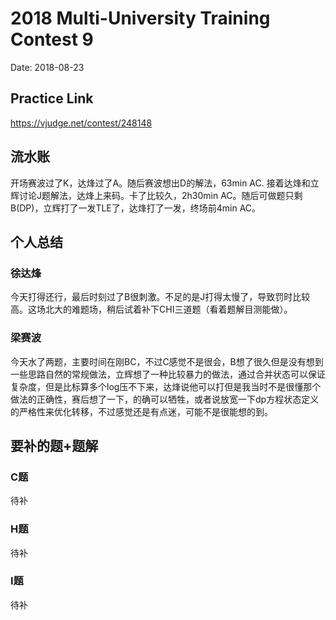 # 2018 Multi-University Training Contest 9
Date: 2018-08-23
## Practice Link
https://vjudge.net/contest/248148

## 流水账
开场赛波过了K，达烽过了A。随后赛波想出D的解法，63min AC. 接着达烽和立辉讨论J题解法，达烽上来码。卡了比较久，2h30min AC。随后可做题只剩B(DP)，立辉打了一发TLE了，达烽打了一发，终场前4min AC。
## 个人总结
### 徐达烽
今天打得还行，最后时刻过了B很刺激。不足的是J打得太慢了，导致罚时比较高。这场北大的难题场，稍后试着补下CHI三道题（看着题解目测能做）。

### 梁赛波
今天水了两题，主要时间在刚BC，不过C感觉不是很会，B想了很久但是没有想到一些思路自然的常规做法，立辉想了一种比较暴力的做法，通过合并状态可以保证复杂度，但是比标算多个log压不下来，达烽说他可以打但是我当时不是很懂那个做法的正确性，赛后想了一下，的确可以牺牲，或者说放宽一下dp方程状态定义的严格性来优化转移，不过感觉还是有点迷，可能不是很能想的到。

## 要补的题+题解
### C题
待补
### H题
待补
### I题
待补

